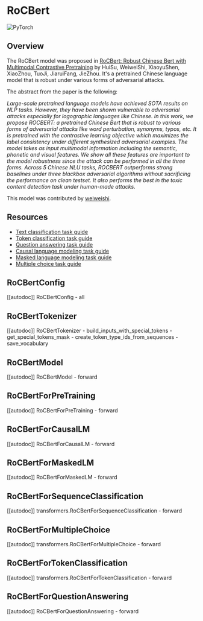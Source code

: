 <!--Copyright 2022 The HuggingFace Team. All rights reserved.

Licensed under the Apache License, Version 2.0 (the "License"); you may not use this file except in compliance with
the License. You may obtain a copy of the License at

http://www.apache.org/licenses/LICENSE-2.0

Unless required by applicable law or agreed to in writing, software distributed under the License is distributed on
an "AS IS" BASIS, WITHOUT WARRANTIES OR CONDITIONS OF ANY KIND, either express or implied. See the License for the
specific language governing permissions and limitations under the License.

⚠️ Note that this file is in Markdown but contain specific syntax for our doc-builder (similar to MDX) that may not be
rendered properly in your Markdown viewer.

-->

# RoCBert

<div class="flex flex-wrap space-x-1">
<img alt="PyTorch" src="https://img.shields.io/badge/PyTorch-DE3412?style=flat&logo=pytorch&logoColor=white">
</div>

## Overview

The RoCBert model was proposed in [RoCBert: Robust Chinese Bert with Multimodal Contrastive Pretraining](https://aclanthology.org/2022.acl-long.65.pdf)  by HuiSu, WeiweiShi, XiaoyuShen, XiaoZhou, TuoJi, JiaruiFang, JieZhou.
It's a pretrained Chinese language model that is robust under various forms of adversarial attacks.

The abstract from the paper is the following:

*Large-scale pretrained language models have achieved SOTA results on NLP tasks. However, they have been shown
vulnerable to adversarial attacks especially for logographic languages like Chinese. In this work, we propose
ROCBERT: a pretrained Chinese Bert that is robust to various forms of adversarial attacks like word perturbation,
synonyms, typos, etc. It is pretrained with the contrastive learning objective which maximizes the label consistency
under different synthesized adversarial examples. The model takes as input multimodal information including the
semantic, phonetic and visual features. We show all these features are important to the model robustness since the
attack can be performed in all the three forms. Across 5 Chinese NLU tasks, ROCBERT outperforms strong baselines under
three blackbox adversarial algorithms without sacrificing the performance on clean testset. It also performs the best
in the toxic content detection task under human-made attacks.*

This model was contributed by [weiweishi](https://huggingface.co/weiweishi).

## Resources

- [Text classification task guide](../tasks/sequence_classification)
- [Token classification task guide](../tasks/token_classification)
- [Question answering task guide](../tasks/question_answering)
- [Causal language modeling task guide](../tasks/language_modeling)
- [Masked language modeling task guide](../tasks/masked_language_modeling)
- [Multiple choice task guide](../tasks/multiple_choice)

## RoCBertConfig

[[autodoc]] RoCBertConfig
    - all

## RoCBertTokenizer

[[autodoc]] RoCBertTokenizer
    - build_inputs_with_special_tokens
    - get_special_tokens_mask
    - create_token_type_ids_from_sequences
    - save_vocabulary

## RoCBertModel

[[autodoc]] RoCBertModel
    - forward

## RoCBertForPreTraining

[[autodoc]] RoCBertForPreTraining
    - forward

## RoCBertForCausalLM

[[autodoc]] RoCBertForCausalLM
    - forward

## RoCBertForMaskedLM

[[autodoc]] RoCBertForMaskedLM
    - forward

## RoCBertForSequenceClassification

[[autodoc]] transformers.RoCBertForSequenceClassification
    - forward

## RoCBertForMultipleChoice

[[autodoc]] transformers.RoCBertForMultipleChoice
    - forward

## RoCBertForTokenClassification

[[autodoc]] transformers.RoCBertForTokenClassification
    - forward

## RoCBertForQuestionAnswering

[[autodoc]] RoCBertForQuestionAnswering
    - forward
